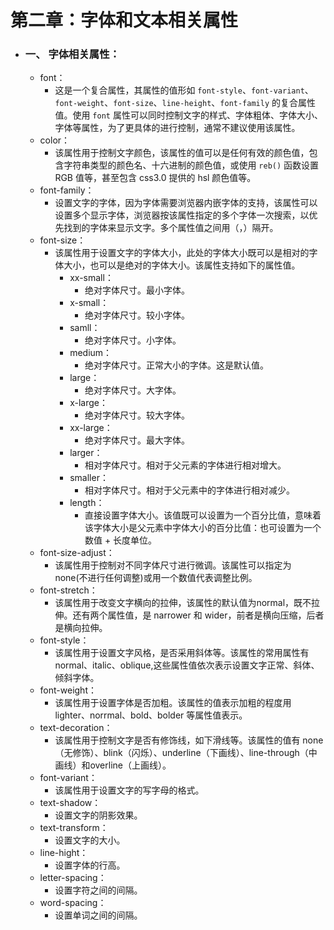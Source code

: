 # 第二章：字体和文本相关属性
- ### 一、 字体相关属性：
    - font：
        - 这是一个复合属性，其属性的值形如 `font-style`、`font-variant`、`font-weight`、`font-size`、`line-height`、`font-family` 的复合属性值。使用 `font` 属性可以同时控制文字的样式、字体粗体、字体大小、字体等属性，为了更具体的进行控制，通常不建议使用该属性。
    - color：
        - 该属性用于控制文字颜色，该属性的值可以是任何有效的颜色值，包含字符串类型的颜色名、十六进制的颜色值，或使用 `reb()` 函数设置 RGB 值等，甚至包含 css3.0 提供的 hsl 颜色值等。
    - font-family：
        - 设置文字的字体，因为字体需要浏览器内嵌字体的支持，该属性可以设置多个显示字体，浏览器按该属性指定的多个字体一次搜索，以优先找到的字体来显示文字。多个属性值之间用（，）隔开。
    - font-size：
        - 该属性用于设置文字的字体大小，此处的字体大小既可以是相对的字体大小，也可以是绝对的字体大小。该属性支持如下的属性值。
            - xx-small：
                - 绝对字体尺寸。最小字体。
            - x-small：
                - 绝对字体尺寸。较小字体。
            - samll：
                - 绝对字体尺寸。小字体。
            - medium：
                - 绝对字体尺寸。正常大小的字体。这是默认值。
            - large：
                - 绝对字体尺寸。大字体。
            - x-large：
                - 绝对字体尺寸。较大字体。
            - xx-large：
                - 绝对字体尺寸。最大字体。
            - larger：
                - 相对字体尺寸。相对于父元素的字体进行相对增大。
            - smaller：
                -  相对字体尺寸。相对于父元素中的字体进行相对减少。
            - length：
                - 直接设置字体大小。该值既可以设置为一个百分比值，意味着该字体大小是父元素中字体大小的百分比值：也可设置为一个数值 + 长度单位。
    - font-size-adjust：
        - 该属性用于控制对不同字体尺寸进行微调。该属性可以指定为 none(不进行任何调整)或用一个数值代表调整比例。
    - font-stretch：
        - 该属性用于改变文字横向的拉伸，该属性的默认值为normal，既不拉伸。还有两个属性值，是 narrower 和 wider，前者是横向压缩，后者是横向拉伸。
    - font-style：
        - 该属性用于设置文字风格，是否采用斜体等。该属性的常用属性有normal、italic、oblique,这些属性值依次表示设置文字正常、斜体、倾斜字体。
    - font-weight：
        - 该属性用于设置字体是否加粗。该属性的值表示加粗的程度用 lighter、norrmal、bold、bolder 等属性值表示。
    - text-decoration：
        - 该属性用于控制文字是否有修饰线，如下滑线等。该属性的值有 none（无修饰）、blink（闪烁）、underline（下画线）、line-through（中画线）和overline（上画线）。
    - font-variant：
        - 该属性用于设置文字的写字母的格式。
    - text-shadow：
        - 设置文字的阴影效果。
    - text-transform：
        - 设置文字的大小。
    - line-hight：
        - 设置字体的行高。
    - letter-spacing：
        - 设置字符之间的间隔。
    - word-spacing：
        - 设置单词之间的间隔。
